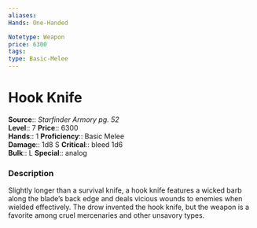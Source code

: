 ```yaml
---
aliases: 
Hands: One-Handed

Notetype: Weapon
price: 6300
tags: 
type: Basic-Melee
---
```


# Hook Knife

**Source**:: _Starfinder Armory pg. 52_  
**Level**:: 7
**Price**:: 6300  
**Hands**:: 1
**Proficiency**:: Basic Melee  
**Damage**:: 1d8 S
**Critical**:: bleed 1d6  
**Bulk**:: L
**Special**:: analog

### Description

Slightly longer than a survival knife, a hook knife features a wicked barb along the blade’s back edge and deals vicious wounds to enemies when wielded effectively. The drow invented the hook knife, but the weapon is a favorite among cruel mercenaries and other unsavory types.
